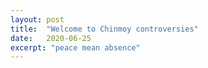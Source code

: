 ```yaml
---
layout: post
title:  "Welcome to Chinmoy controversies"
date:   2020-06-25
excerpt: "peace mean absence"
---
```

